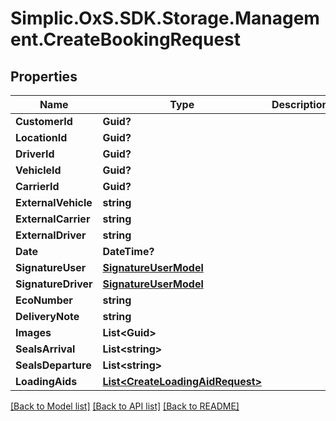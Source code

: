 # Simplic.OxS.SDK.Storage.Management.CreateBookingRequest

## Properties

Name | Type | Description | Notes
------------ | ------------- | ------------- | -------------
**CustomerId** | **Guid?** |  | [optional] 
**LocationId** | **Guid?** |  | [optional] 
**DriverId** | **Guid?** |  | [optional] 
**VehicleId** | **Guid?** |  | [optional] 
**CarrierId** | **Guid?** |  | [optional] 
**ExternalVehicle** | **string** |  | [optional] 
**ExternalCarrier** | **string** |  | [optional] 
**ExternalDriver** | **string** |  | [optional] 
**Date** | **DateTime?** |  | [optional] 
**SignatureUser** | [**SignatureUserModel**](SignatureUserModel.md) |  | [optional] 
**SignatureDriver** | [**SignatureUserModel**](SignatureUserModel.md) |  | [optional] 
**EcoNumber** | **string** |  | [optional] 
**DeliveryNote** | **string** |  | [optional] 
**Images** | **List&lt;Guid&gt;** |  | [optional] 
**SealsArrival** | **List&lt;string&gt;** |  | [optional] 
**SealsDeparture** | **List&lt;string&gt;** |  | [optional] 
**LoadingAids** | [**List&lt;CreateLoadingAidRequest&gt;**](CreateLoadingAidRequest.md) |  | [optional] 

[[Back to Model list]](../README.md#documentation-for-models) [[Back to API list]](../README.md#documentation-for-api-endpoints) [[Back to README]](../README.md)

